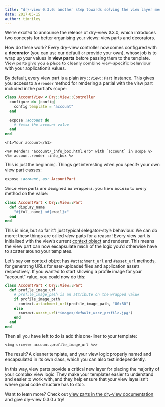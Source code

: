 ```yaml
---
title: "dry-view 0.3.0: another step towards solving the view layer mess"
date: 2017-05-15
author: timriley
---
```


We’re excited to announce the release of dry-view 0.3.0, which introduces two concepts for better organising your views: view parts and decorators.

How do these work? Every dry-view controller now comes configured with a **decorator** (you can use our default or provide your own), whose job is to wrap up your values in **view parts** before passing them to the template. View parts give you a place to cleanly combine view-specific behaviour with your application’s values.

By default, every view part is a plain `Dry::View::Part` instance. This gives you access to a `#render` method for rendering a partial with the view part included in the partial’s scope:

```ruby
class AccountView < Dry::View::Controller
  configure do |config|
    config.template = "account"
  end

  expose :account do
    # fetch the account value
  end
end
```

```erb
<h1>Your account</h1>

<%# Renders "account/_info_box.html.erb" with `account` in scope %>
<%= account.render :info_box %>
```

This is just the beginning. Things get interesting when you specify your own view part classes:

```ruby
expose :account, as: AccountPart
```

Since view parts are designed as wrappers, you have access to every method on the value:

```ruby
class AccountPart < Dry::View::Part
  def display_name
    "#{full_name} <#{email}>"
  end
end
```

This is nice, but so far it’s just typical delegator-style behaviour. We can do more: these things are called _view_ parts for a reason! Every view part is initialised with the view’s current [context object](http://dry-rb.org/gems/dry-view/context/) and renderer. This means the view part can now encapsulate much of the logic you’d otherwise have to scatter around your templates.

Let’s say our context object has `#attachment_url` and `#asset_url` methods, for generating URLs for user-uploaded files and application assets respectively. If you wanted to start showing a profile image for your “account” value, you could now do this:

```ruby
class AccountPart < Dry::View::Part
  def profile_image_url
    # profile_image_path is an attribute on the wrapped value
    if profile_image_path
      context.attachment_url(profile_image_path, "80x80")
    else
      context.asset_url("images/default_user_profile.jpg")
    end
  end
end
```

Then all you have left to do is add this one-liner to your template:

```erb
<img src=<%= account.profile_image_url %>>
```

The result? A cleaner template, and your view logic properly named and encapsulated in its own class, which you can also test  independently.

In this way, view parts provide a critical new layer for placing the majority of your complex view logic. They make your templates easier to understand and easier to work with, and they help ensure that your view layer isn’t where good code structure has to stop.

Want to learn more? Check out [view parts in the dry-view documentation](http://dry-rb.org/gems/dry-view/view-parts/) and give dry-view 0.3.0 a try!
